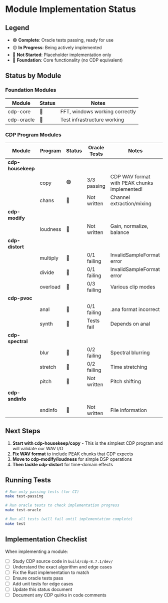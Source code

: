 # Module Implementation Status

## Legend
- 🟢 **Complete**: Oracle tests passing, ready for use
- 🟡 **In Progress**: Being actively implemented
- 🔴 **Not Started**: Placeholder implementation only
- 🔵 **Foundation**: Core functionality (no CDP equivalent)

## Status by Module

### Foundation Modules
| Module | Status | Notes |
|--------|--------|-------|
| cdp-core | 🔵 | FFT, windows working correctly |
| cdp-oracle | 🔵 | Test infrastructure working |

### CDP Program Modules
| Module | Program | Status | Oracle Tests | Notes |
|--------|---------|--------|--------------|-------|
| **cdp-housekeep** | | | | |
| | copy | 🟢 | 3/3 passing | CDP WAV format with PEAK chunks implemented! |
| | chans | 🔴 | Not written | Channel extraction/mixing |
| **cdp-modify** | | | | |
| | loudness | 🔴 | Not written | Gain, normalize, balance |
| **cdp-distort** | | | | |
| | multiply | 🔴 | 0/1 failing | InvalidSampleFormat error |
| | divide | 🔴 | 0/1 failing | InvalidSampleFormat error |
| | overload | 🔴 | 0/3 failing | Various clip modes |
| **cdp-pvoc** | | | | |
| | anal | 🔴 | 0/1 failing | .ana format incorrect |
| | synth | 🔴 | Tests fail | Depends on anal |
| **cdp-spectral** | | | | |
| | blur | 🔴 | 0/2 failing | Spectral blurring |
| | stretch | 🔴 | 0/2 failing | Time stretching |
| | pitch | 🔴 | Not written | Pitch shifting |
| **cdp-sndinfo** | | | | |
| | sndinfo | 🔴 | Not written | File information |

## Next Steps

1. **Start with cdp-housekeep/copy** - This is the simplest CDP program and will validate our WAV I/O
2. **Fix WAV format** to include PEAK chunks that CDP expects
3. **Move to cdp-modify/loudness** for simple DSP operations
4. **Then tackle cdp-distort** for time-domain effects

## Running Tests

```bash
# Run only passing tests (for CI)
make test-passing

# Run oracle tests to check implementation progress
make test-oracle

# Run all tests (will fail until implementation complete)
make test
```

## Implementation Checklist

When implementing a module:
- [ ] Study CDP source code in `build/cdp-8.7.1/dev/`
- [ ] Understand the exact algorithm and edge cases
- [ ] Fix the Rust implementation to match
- [ ] Ensure oracle tests pass
- [ ] Add unit tests for edge cases
- [ ] Update this status document
- [ ] Document any CDP quirks in code comments